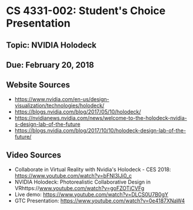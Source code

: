 # CS 4331-002: Student's Choice Presentation
## Topic: NVIDIA Holodeck
## Due: February 20, 2018

## Website Sources
 - https://www.nvidia.com/en-us/design-visualization/technologies/holodeck/
 - https://blogs.nvidia.com/blog/2017/05/10/holodeck/
 - https://nvidianews.nvidia.com/news/welcome-to-the-holodeck-nvidia-s-design-lab-of-the-future
 - https://blogs.nvidia.com/blog/2017/10/10/holodeck-design-lab-of-the-future/
 
## Video Sources
 - Collaborate in Virtual Reality with Nvidia's Holodeck - CES 2018: https://www.youtube.com/watch?v=bFNI3IJi0_c
 - NVIDIA Holodeck: Photorealistic Collaborative Design in VRhttps://www.youtube.com/watch?v=goFZOTjCVFg
 - Live demo: https://www.youtube.com/watch?v=DLCS0U7B0gY
 - GTC Presentation: https://www.youtube.com/watch?v=0e4187XNaW4